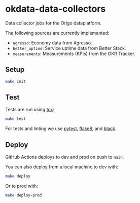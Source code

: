 # okdata-data-collectors

Data collector jobs for the Origo dataplatform.

The following sources are currently implemented:

- `agresso`: Economy data from Agresso.
- `better_uptime`: Service uptime data from Better Stack.
- `measurements`: Measurements (KPIs) from the OKR Tracker.

## Setup

```sh
make init
```

## Test

Tests are run using [tox](https://pypi.org/project/tox/):

```sh
make test
```

For tests and linting we use [pytest](https://pypi.org/project/pytest/),
[flake8](https://pypi.org/project/flake8/), and
[black](https://pypi.org/project/black/).

## Deploy

GitHub Actions deploys to dev and prod on push to `main`.

You can also deploy from a local machine to dev with:

```sh
make deploy
```

Or to prod with:

```sh
make deploy-prod
```
